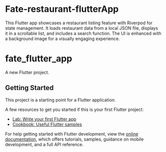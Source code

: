 # Fate-restaurant-flutterApp
This Flutter app showcases a restaurant listing feature with Riverpod for state management. It loads restaurant data from a local JSON file, displays it in a scrollable list, and includes a search function. The UI is enhanced with a background image for a visually engaging experience.
# fate_flutter_app

A new Flutter project.

## Getting Started

This project is a starting point for a Flutter application.

A few resources to get you started if this is your first Flutter project:

- [Lab: Write your first Flutter app](https://docs.flutter.dev/get-started/codelab)
- [Cookbook: Useful Flutter samples](https://docs.flutter.dev/cookbook)

For help getting started with Flutter development, view the
[online documentation](https://docs.flutter.dev/), which offers tutorials,
samples, guidance on mobile development, and a full API reference.
